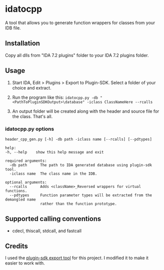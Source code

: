 # idatocpp

A tool that allows you to generate function wrappers for classes from your IDB file.

## Installation

Copy all dlls from "IDA 7.2 plugins" folder to your IDA 7.2 plugins folder.

## Usage

1) Start IDA, Edit > Plugins > Export to Plugin-SDK. Select a folder of your choice and extract.

2) Run the program like this: `idatocpp.py -db "<PathToPluginSDKOutput>\database" -iclass ClassNameHere --rcalls`

3) An output folder will be created along with the header and source file for the class. That's all.

### idatocpp.py options 

```
header_cpp_gen.py [-h] -db path -iclass name [--rcalls] [--pdtypes]

help:
-h, --help    show this help message and exit

required arguments:
  -db path      The path to IDA generated database using plugin-sdk tool.
  -iclass name  The class name in the IDB.
  
optional arguments:
  --rcalls      Adds <className>_Reversed wrappers for virtual functions.
  --pdtypes     Function parameter types will be extracted from the demangled name 
                rather than the function prototype.
```

## Supported calling conventions

- cdecl, thiscall, stdcall, and fastcall

## Credits 

I used the [plugin-sdk export tool](https://github.com/DK22Pac/plugin-sdk-tools) for this project. I modified it to make it easier to work with.